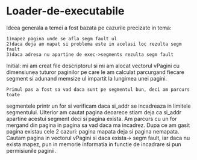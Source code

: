 # Loader-de-executabile

Ideea generala a temei a fost bazata pe cazurile precizate in tema:

	1)mapez pagina unde se afla segm fault ul
	2)daca deja am mapat si problema este in acelasi loc rezulta segm fault
	3)daca adresa nu apartine de exec->segments rezulta segm fault

Initial: mi am creat file descriptorul si mi am alocat vectorul vPagini cu 
dimensiunea tuturor paginilor pe care le am calculat parcurgand fiecare segment 
si adunand memsize ul impartit la lungimea unei pagini.

	Primul pas a fost sa vad daca sunt pe segmentul bun, deci am parcurs toate 
segmentele printr un for si verificam daca si_addr se incadreaza in limitele 
segmentului.
	Ulterior am cautat pagina deoarece stiam deja ca si_addr apartine acestui 
segment deci si pagina exista. Am parcurs cu un for mergand din pagina in pagina sa 
vad daca ma incadrez.
	Dupa ce am gasit pagina existau cele 2 cazuri: pagina mapata deja si pagina 
nemapata. Cautam pagina in vectorul vPagini si daca exista-> segm fault, iar daca
nu exista mapez, pun in memorie informatia in functie de incadrare si pun 
permisiunile paginii.
